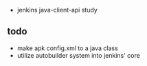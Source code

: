 * jenkins java-client-api study

## todo

* make apk config.xml to a java class
* utilize autobuilder system into jenkins' core
